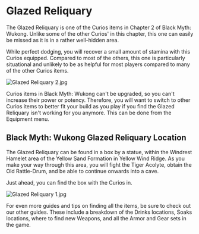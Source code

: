 # Glazed Reliquary

The Glazed Reliquary is one of the Curios items in Chapter 2 of Black Myth: Wukong. Unlike some of the other Curios' in this chapter, this one can easily be missed as it is in a rather well-hidden area. 

While perfect dodging, you will recover a small amount of stamina with this Curios equipped. Compared to most of the others, this one is particularly situational and unlikely to be as helpful for most players compared to many of the other Curios items. 

![Glazed Reliquary 2.jpg](https://oyster.ignimgs.com/mediawiki/apis.ign.com/black-myth-wukong/2/27/Glazed_Reliquary_2.jpg)

Curios items in Black Myth: Wukong can't be upgraded, so you can't increase their power or potency. Therefore, you will want to switch to other Curios items to better fit your build as you play if you find the Glazed Reliquary isn't working for you anymore. This can be done from the Equipment menu. 

## Black Myth: Wukong Glazed Reliquary Location

The Glazed Reliquary can be found in a box by a statue, within the Windrest Hamelet area of the Yellow Sand Formation in Yellow Wind Ridge. As you make your way through this area, you will fight the Tiger Acolyte, obtain the Old Rattle-Drum, and be able to continue onwards into a cave. 

Just ahead, you can find the box with the Curios in. 

![Glazed Reliquary 1.jpg](https://oyster.ignimgs.com/mediawiki/apis.ign.com/black-myth-wukong/c/c4/Glazed_Reliquary_1.jpg)

For even more guides and tips on finding all the items, be sure to check out our other guides. These include a breakdown of the Drinks locations, Soaks locations, where to find new Weapons, and all the Armor and Gear sets in the game. 
